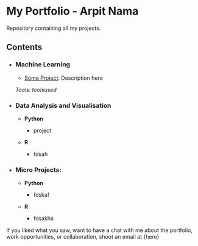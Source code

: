 # My Portfolio - Arpit Nama
Repository containing all my projects.

## Contents

- ### Machine Learning

	- [Some Project](linkhere): Description here

	_Tools: toolsused_ 

- ### Data Analysis and Visualisation
	- __Python__
		- project

	- __R__ 
		- fdsah
	

- ### Micro Projects: 

	- __Python__
		- fdskaf

	- __R__
		- fdsakha

If you liked what you saw, want to have a chat with me about the portfolio, work opportunities, or collaboration, shoot an email at {here}
